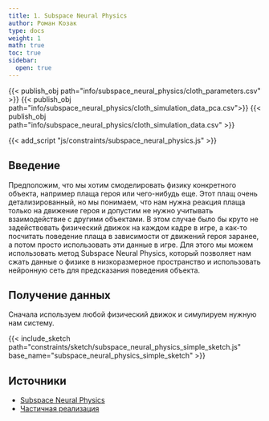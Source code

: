 ```yaml
---
title: 1. Subspace Neural Physics
author: Роман Козак
type: docs
weight: 1
math: true
toc: true
sidebar:
  open: true
---
```


{{< publish_obj path="info/subspace_neural_physics/cloth_parameters.csv" >}}
{{< publish_obj path="info/subspace_neural_physics/cloth_simulation_data_pca.csv">}}
{{< publish_obj path="info/subspace_neural_physics/cloth_simulation_data.csv" >}}

{{< add_script "js/constraints/subspace_neural_physics.js" >}}

## Введение
Предположим, что мы хотим смоделировать физику конкретного объекта, например плаща героя или чего-нибудь еще. Этот плащ очень детализированный, но мы понимаем, что нам нужна реакция плаща только на движение героя и допустим не нужно учитывать взаимодействие с другими объектами.
В этом случае было бы круто не задействовать физический движок на каждом кадре в игре, а как-то посчитать поведение плаща в зависимости от движений героя заранее, а потом просто использовать эти данные в игре.
Для этого мы можем использовать метод Subspace Neural Physics, который позволяет нам сжать данные о физике в низкоразмерное пространство и использовать нейронную сеть для предсказания поведения объекта.

## Получение данных
Сначала используем любой физический движок и симулируем нужную нам систему. 




{{< include_sketch path="constraints/sketch/subspace_neural_physics_simple_sketch.js" base_name="subspace_neural_physics_simple_sketch" >}}



## Источники
- [Subspace Neural Physics](https://theorangeduck.com/media/uploads/other_stuff/deep-cloth-paper.pdf)
- [Частичная реализация](https://github.com/sutongkui/SubPhysics/tree/master)
